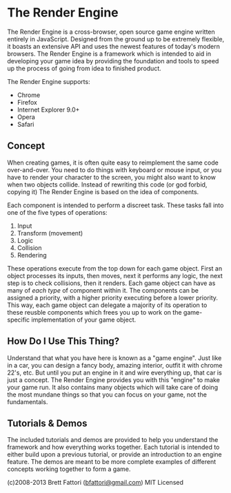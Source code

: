 The Render Engine
=================

The Render Engine is a cross-browser, open source game engine written entirely in JavaScript. Designed from the
ground up to be extremely flexible, it boasts an extensive API and uses the newest features of today's modern browsers.
The Render Engine is a framework which is intended to aid in developing your game idea by providing the foundation
and tools to speed up the process of going from idea to finished product.

The Render Engine supports:
   * Chrome
   * Firefox
   * Internet Explorer 9.0+
   * Opera
   * Safari

Concept
-------
When creating games, it is often quite easy to reimplement the same code over-and-over.  You need to do things with
keyboard or mouse input, or you have to render your character to the screen, you might also want to know when two
objects collide.  Instead of rewriting this code (or god forbid, copying it) The Render Engine is based on the idea
of components.

Each component is intended to perform a discreet task.  These tasks fall into one of the five types of operations:

   1. Input
   2. Transform (movement)
   3. Logic
   4. Collision
   5. Rendering

These operations execute from the top down for each game object.  First an object processes its inputs, then moves,
next it performs any logic, the next step is to check collisions, then it renders.  Each game object can have as many
of *each type* of component within it.  The components can be assigned a priority, with a higher priority executing
before a lower priority.  This way, each game object can delegate a majority of its operation to these reusble
components which frees you up to work on the game-specific implementation of your game object.

How Do I Use This Thing?
------------------------
Understand that what you have here is known as a "game engine".  Just like in a car, you can design a fancy body,
amazing interior, outfit it with chrome 22's, etc.  But until you put an engine in it and wire everything up, that
car is just a concept.  The Render Engine provides you with this "engine" to make your game run.  It also contains
many objects which will take care of doing the most mundane things so that you can focus on your game, not the
fundamentals.

Tutorials & Demos
-----------------
The included tutorials and demos are provided to help you understand the framework and how everything works together.
Each tutorial is intended to either build upon a previous tutorial, or provide an introduction to an engine feature.
The demos are meant to be more complete examples of different concepts working together to form a game.


(c)2008-2013 Brett Fattori (bfattori@gmail.com)
MIT Licensed
